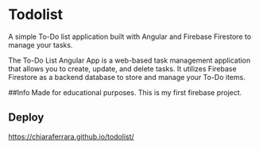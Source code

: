 # Todolist

A simple To-Do list application built with Angular and Firebase Firestore to manage your tasks.

The To-Do List Angular App is a web-based task management application that allows you to create, update, and delete tasks. It utilizes Firebase Firestore as a backend database to store and manage your To-Do items.

##Info
Made for educational purposes. This is my first firebase project.

## Deploy
https://chiaraferrara.github.io/todolist/
